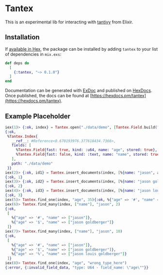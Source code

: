 # Tantex

This is an experimental lib for interacting with [tantivy](https://github.com/tantivy-search/tantivy) from Elixir.

## Installation

If [available in Hex](https://hex.pm/docs/publish), the package can be installed
by adding `tantex` to your list of dependencies in `mix.exs`:

```elixir
def deps do
  [
    {:tantex, "~> 0.1.0"}
  ]
end
```

Documentation can be generated with [ExDoc](https://github.com/elixir-lang/ex_doc)
and published on [HexDocs](https://hexdocs.pm). Once published, the docs can
be found at [https://hexdocs.pm/tantex](https://hexdocs.pm/tantex).


## Example Placeholder 

```elixir
iex(1)> {:ok, index} = Tantex.open("./data/demo", [Tantex.Field.build("name", :text), Tantex.Field.build("age", :u64, stored: true, fast: true)])
{:ok,
 %Tantex.Index{
   __ref__: #Reference<0.670193976.377618434.7366>,
   fields: [
     %Tantex.Field{fast: true, kind: :u64, name: "age", stored: true},
     %Tantex.Field{fast: false, kind: :text, name: "name", stored: true}
   ],
   path: "./data/demo"
 }}
iex(2)> {:ok, id1} = Tantex.insert_documents(index, [%{name: "jason", age: 35}])
{:ok, 1}
iex(3)> {:ok, id2} = Tantex.insert_documents(index, [%{name: "jason goldberger", age: 36}])
{:ok, 2}
iex(4)> {:ok, id3} = Tantex.insert_documents(index, [%{name: "jason louis goldberger", age: 37}])
{:ok, 3}
iex(5)> Tantex.find_one(index, "age", 35){:ok, %{"age" => '#', "name" => ["jason"]}}
iex(6)> Tantex.find_many(index, ["name"], "jason", 2)
{:ok,
 [
   %{"age" => '#', "name" => ["jason"]},
   %{"age" => '$', "name" => ["jason goldberger"]}
 ]}
iex(7)> Tantex.find_many(index, ["name"], "jason", 10)
{:ok,
 [
   %{"age" => '#', "name" => ["jason"]},
   %{"age" => '$', "name" => ["jason goldberger"]},
   %{"age" => '%', "name" => ["jason louis goldberger"]}
 ]}
iex(8)> Tantex.find_one(index, "age", "wrong_type_here")
{:error, {:invalid_field_data, "type: U64 - field_name: \"age\""}}
```
